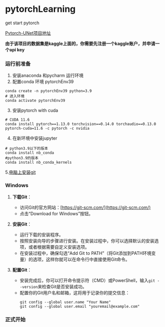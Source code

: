 # pytorchLearning

get start pytorch

[Pytorch-UNet项目地址](https://github.com/milesial/Pytorch-UNet)

**由于该项目的数据集是kaggle上面的，你需要先注册一个kaggle账户，并申请一个api key**

### 运行前准备
1. 安装anaconda 和pycharm 运行环境
2. 配置conda 环境 pytorchEnv39
```conda
conda create -n pytorchEnv39 python=3.9
# 进入环境
conda activate pytorchEnv39
```
3. 安装pytorch with cuda 

```conda
# CUDA 11.6
conda install pytorch==1.13.0 torchvision==0.14.0 torchaudio==0.13.0 pytorch-cuda=11.6 -c pytorch -c nvidia
```

4. 在新环境中安装jupyter
```
# python3.9以下的版本
conda install nb_conda
#python3.9的版本
conda install nb_conda_kernels
```

5.[电脑上安装git](https://github.com/LittleBlueSkirt/how-to-install-git)
### Windows

1. **下载Git**：
   - 访问Git的官方网站：[https://git-scm.com/](https://git-scm.com/)
   - 点击“Download for Windows”按钮。

2. **安装Git**：
   - 运行下载的安装程序。
   - 按照安装向导的步骤进行安装。在安装过程中，你可以选择默认的安装选项，或者根据需要自定义安装选项。
   - 在安装过程中，确保勾选“Add Git to PATH”（将Git添加到PATH环境变量）的选项，这样你就可以在命令行中直接使用Git命令。

3. **配置Git**：
   - 安装完成后，你可以打开命令提示符（CMD）或PowerShell，输入`git --version`来检查Git是否安装成功。
   - 配置你的Git用户名和邮箱，这将用于记录你的提交信息：
     ```
     git config --global user.name "Your Name"
     git config --global user.email "youremail@example.com"
     ```
### 正式开始




